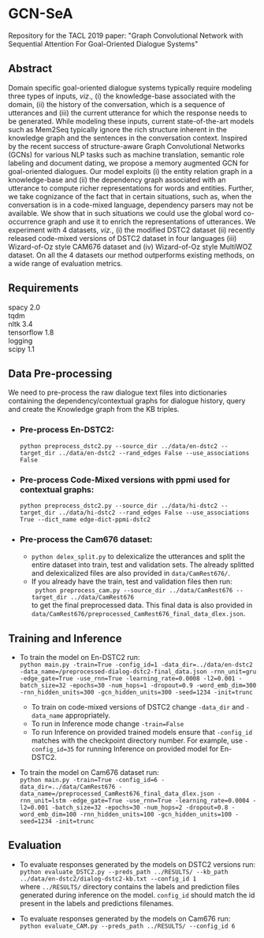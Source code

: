 # GCN-SeA
Repository for the TACL 2019 paper: "Graph Convolutional Network with Sequential Attention For Goal-Oriented Dialogue Systems"

## Abstract
Domain specific goal-oriented dialogue systems typically require modeling three types of inputs, *viz*., (i) the knowledge-base associated with the domain, (ii) the history of the conversation, which is a sequence of utterances and (iii) the current utterance for which the response needs to be generated. While modeling these inputs, current state-of-the-art models such as Mem2Seq typically ignore the rich structure inherent in the knowledge graph and the sentences in the conversation context. Inspired by the recent success of structure-aware Graph Convolutional Networks (GCNs) for various NLP tasks such as machine translation, semantic role labeling and document dating, we propose a memory augmented GCN for goal-oriented dialogues. Our model exploits (i) the entity relation graph in a knowledge-base  and (ii) the dependency graph associated with an utterance to compute richer representations for words and entities. Further, we take cognizance of the fact that in certain situations, such as, when the conversation is in a code-mixed language, dependency parsers may not be available. We show that in such situations we could use the global word co-occurrence graph and use it to enrich the representations of utterances. We experiment with 4 datasets, *viz.*, (i) the modified DSTC2 dataset (ii) recently released code-mixed versions of DSTC2 dataset in four languages (iii) Wizard-of-Oz style CAM676 dataset and (iv) Wizard-of-Oz style MultiWOZ dataset. On all the 4 datasets our method outperforms existing methods, on a wide range of evaluation metrics.

## Requirements
spacy 2.0 <br />
tqdm <br />
nltk 3.4 <br />
tensorflow 1.8 <br />
logging <br />
scipy 1.1 <br />

## Data Pre-processing 
We need to pre-process the raw dialogue text files into dictionaries containing the dependency/contextual graphs for dialogue history, query and create the Knowledge graph from the KB triples. <br />
* ### Pre-process En-DSTC2:
   ```python preprocess_dstc2.py --source_dir ../data/en-dstc2 --target_dir ../data/en-dstc2 --rand_edges False --use_associations False ``` <br />
* ### Pre-process Code-Mixed versions with ppmi used for contextual graphs:
   ```python preprocess_dstc2.py --source_dir ../data/hi-dstc2 --target_dir ../data/hi-dstc2 --rand_edges False --use_associations True --dict_name edge-dict-ppmi-dstc2```<br />

* ### Pre-process the Cam676 dataset:<br />
   * ```python delex_split.py``` to delexicalize the utterances and split the entire dataset into train, test and validation sets. The already splitted and delexicalized files are also provided in ```data/CamRest676/```.
   * If you already have the train, test and validation files then run: <br />
``` python preprocess_cam.py --source_dir ../data/CamRest676 --target_dir ../data/CamRest676``` <br /> to get the final preprocessed data. This final data is also provided in ```data/CamRest676/preprocessed_CamRest676_final_data_dlex.json```.
## Training and Inference
* To train the model on En-DSTC2 run:<br />
   ```python main.py -train=True -config_id=1 -data_dir=../data/en-dstc2 -data_name=/preprocessed-dialog-dstc2-final_data.json -rnn_unit=gru -edge_gate=True -use_rnn=True -learning_rate=0.0008 -l2=0.001 -batch_size=32 -epochs=30 -num_hops=1 -dropout=0.9 -word_emb_dim=300 -rnn_hidden_units=300 -gcn_hidden_units=300 -seed=1234 -init=trunc```

   * To train on code-mixed versions of DSTC2 change ```-data_dir``` and ```-data_name``` appropriately.
   * To run in Inference mode change ```-train=False```
   * To run Inference on provided trained models ensure that ```-config_id``` matches with the checkpoint directory number. For example, use ```-config_id=35``` for running Inference on provided model for En-DSTC2.
* To train the model on Cam676 dataset run: <br />
```python main.py -train=True -config_id=6 -data_dir=../data/CamRest676 -data_name=/preprocessed_CamRest676_final_data_dlex.json -rnn_unit=lstm -edge_gate=True -use_rnn=True -learning_rate=0.0004 -l2=0.001 -batch_size=32 -epochs=30 -num_hops=2 -dropout=0.8 -word_emb_dim=100 -rnn_hidden_units=100 -gcn_hidden_units=100 -seed=1234 -init=trunc```

## Evaluation
* To evaluate responses generated by the models on DSTC2 versions run: <br />
```python evaluate_DSTC2.py --preds_path ../RESULTS/ --kb_path ../data/en-dstc2/dialog-dstc2-kb.txt --config_id 1``` <br />
where ```../RESULTS/``` directory contains the labels and prediction files generated during inference on the model. ```config_id``` should match the id present in the labels and predictions filenames.

* To evaluate responses generated by the models on Cam676 run: <br />
```python evaluate_CAM.py --preds_path ../RESULTS/ --config_id 6``` <br />
